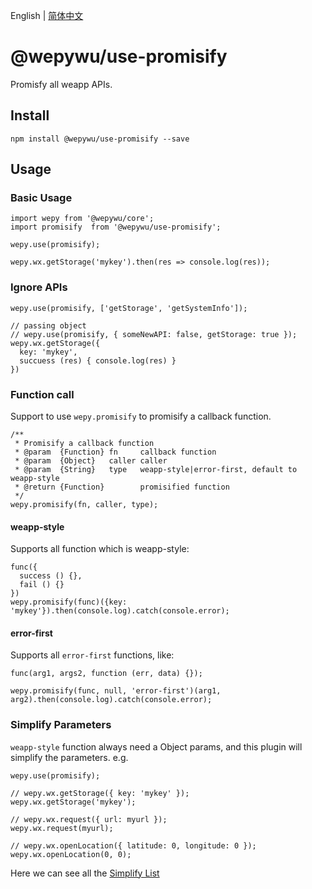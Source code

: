 English | [简体中文](./README.md)

# @wepywu/use-promisify

Promisfy all weapp APIs.

## Install 

```
npm install @wepywu/use-promisify --save
```

## Usage


### Basic Usage

```
import wepy from '@wepywu/core';
import promisify  from '@wepywu/use-promisify';

wepy.use(promisify);

wepy.wx.getStorage('mykey').then(res => console.log(res));
```

### Ignore APIs

```
wepy.use(promisify, ['getStorage', 'getSystemInfo']);

// passing object
// wepy.use(promisify, { someNewAPI: false, getStorage: true });
wepy.wx.getStorage({
  key: 'mykey',
  succuess (res) { console.log(res) }
})
```

### Function call

Support to use `wepy.promisify` to promisify a callback function.

```
/**
 * Promisify a callback function
 * @param  {Function} fn     callback function
 * @param  {Object}   caller caller
 * @param  {String}   type   weapp-style|error-first, default to weapp-style
 * @return {Function}        promisified function
 */
wepy.promisify(fn, caller, type);
```

#### weapp-style

Supports all function which is weapp-style:

```
func({
  success () {},
  fail () {}
})
wepy.promisify(func)({key: 'mykey'}).then(console.log).catch(console.error);
```

#### error-first

Supports all `error-first` functions, like:

```
func(arg1, args2, function (err, data) {});

wepy.promisify(func, null, 'error-first')(arg1, arg2).then(console.log).catch(console.error);
```


### Simplify Parameters

`weapp-style` function always need a Object params, and this plugin will simplify the parameters. e.g.

```
wepy.use(promisify);

// wepy.wx.getStorage({ key: 'mykey' });
wepy.wx.getStorage('mykey');

// wepy.wx.request({ url: myurl });
wepy.wx.request(myurl);

// wepy.wx.openLocation({ latitude: 0, longitude: 0 });
wepy.wx.openLocation(0, 0);
```

Here we can see all the [Simplify List](https://github.com/Tencent/wepy/blob/2.0.x/packages/use-promisify/index.js#L86-L152) 
